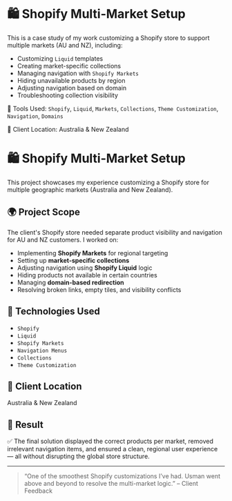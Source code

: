 # 🛍️ Shopify Multi-Market Setup

This is a case study of my work customizing a Shopify store to support multiple markets (AU and NZ), including:

- Customizing `Liquid` templates
- Creating market-specific collections
- Managing navigation with `Shopify Markets`
- Hiding unavailable products by region
- Adjusting navigation based on domain
- Troubleshooting collection visibility

🔧 Tools Used:
`Shopify`, `Liquid`, `Markets`, `Collections`, `Theme Customization`, `Navigation`, `Domains`

📍 Client Location: Australia & New Zealand

# 🛍️ Shopify Multi-Market Setup

This project showcases my experience customizing a Shopify store for multiple geographic markets (Australia and New Zealand).

## 🌍 Project Scope

The client's Shopify store needed separate product visibility and navigation for AU and NZ customers. I worked on:

- Implementing **Shopify Markets** for regional targeting
- Setting up **market-specific collections**
- Adjusting navigation using **Shopify Liquid** logic
- Hiding products not available in certain countries
- Managing **domain-based redirection**
- Resolving broken links, empty tiles, and visibility conflicts

## 🧩 Technologies Used

- `Shopify`
- `Liquid`
- `Shopify Markets`
- `Navigation Menus`
- `Collections`
- `Theme Customization`

## 📍 Client Location
Australia & New Zealand

## 📌 Result

✅ The final solution displayed the correct products per market, removed irrelevant navigation items, and ensured a clean, regional user experience — all without disrupting the global store structure.

---
> “One of the smoothest Shopify customizations I’ve had. Usman went above and beyond to resolve the multi-market logic.” – Client Feedback


